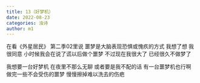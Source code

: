 ```yaml
---
title: 13（好梦机）
date: 2022-08-23
categories: 浊诗
author: m1
---
```


在看《外星居民》
第二季02里说
噩梦是大脑表现恐惧或愧疚的方式
我想了想 我很同意
小时候我会在说了谎以后做个噩梦
不过现在我很大了
已经很久不做梦了
<!--不知道你会不会做梦
不知道你会不会想我-->

我想要一台好梦机
在夜里不那么无聊
或者要是我不配的话
有一台噩梦机也行啊
做完一些不会受伤的噩梦
慢慢擦掉难以洗去的伤疤